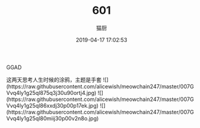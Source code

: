 ﻿---
layout: post
title: 601
date: 2019-04-17 17:02:53
updated: 2019-04-17 17:02:53
comments: true
categories: [Photo]
tags: [ggad, 格邓, 神奇动物在哪里]
author: "猫厨"
description: ""
toc: true
---

<p>GGAD</p> 
这两天思考人生时候的涂鸦，主题是手套
![](https://raw.githubusercontent.com/alicewish/meowchain247/master/007GVvq4ly1g25ql875q3j30u90ortj4.jpg)
![](https://raw.githubusercontent.com/alicewish/meowchain247/master/007GVvq4ly1g25ql86xxdj30p00p17ek.jpg)
![](https://raw.githubusercontent.com/alicewish/meowchain247/master/007GVvq4ly1g25ql80miij30p00v2n8o.jpg)

<!-- more -->  
